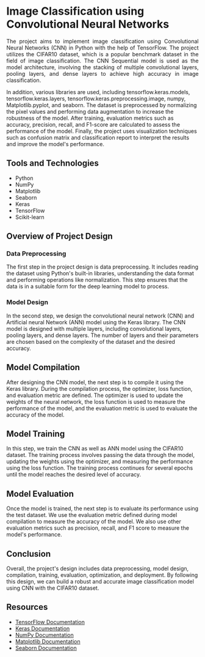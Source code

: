 <h1>Image Classification using Convolutional Neural Networks</h1>
<p style="text-align: justify;">The project aims to implement image classification using Convolutional Neural Networks (CNN) in Python with the help of TensorFlow. The project utilizes the CIFAR10 dataset, which is a popular benchmark dataset in the field of image classification. The CNN Sequential model is used as the model architecture, involving the stacking of multiple convolutional layers, pooling layers, and dense layers to achieve high accuracy in image classification.</p>
<p>In addition, various libraries are used, including tensorflow.keras.models, tensorflow.keras.layers, tensorflow.keras.preprocessing.image, numpy, Matplotlib.pyplot, and seaborn. The dataset is preprocessed by normalizing the pixel values and performing data augmentation to increase the robustness of the model. After training, evaluation metrics such as accuracy, precision, recall, and F1-score are calculated to assess the performance of the model. Finally, the project uses visualization techniques such as confusion matrix and classification report to interpret the results and improve the model's performance.</p>

<h2>Tools and Technologies</h2>
<ul>
  <li>Python</li>
  <li>NumPy</li>
  <li>Matplotlib</li>
  <li>Seaborn</li>
  <li>Keras</li>
  <li>TensorFlow</li>
  <li>Scikit-learn</li>
</ul>

<h2>Overview of Project Design</h2>

<h3>Data Preprocessing</h3>
<p>The first step in the project design is data preprocessing. It includes reading the dataset using Python's built-in libraries, understanding the data format and performing operations like normalization. This step ensures that the data is in a suitable form for the deep learning model to process.</p>

<h3>Model Design</h3>
<p>In the second step, we design the convolutional neural network (CNN) and Artificial neural Network (ANN) model using the Keras library. The CNN model is designed with multiple layers, including convolutional layers, pooling layers, and dense layers. The number of layers and their parameters are chosen based on the complexity of the dataset and the desired accuracy.</p>

<h2>Model Compilation</h2>
<p>After designing the CNN model, the next step is to compile it using the Keras library. During the compilation process, the optimizer, loss function, and evaluation metric are defined. The optimizer is used to update the weights of the neural network, the loss function is used to measure the performance of the model, and the evaluation metric is used to evaluate the accuracy of the model.</p>

<h2>Model Training</h2>
<p>In this step, we train the CNN as well as ANN model using the CIFAR10 dataset. The training process involves passing the data through the model, updating the weights using the optimizer, and measuring the performance using the loss function. The training process continues for several epochs until the model reaches the desired level of accuracy.</p>

<h2>Model Evaluation</h2>
<p>Once the model is trained, the next step is to evaluate its performance using the test dataset. We use the evaluation metric defined during model compilation to measure the accuracy of the model. We also use other evaluation metrics such as precision, recall, and F1 score to measure the model's performance.</p>

<h2>Conclusion</h2>
<p>Overall, the project's design includes data preprocessing, model design, compilation, training, evaluation, optimization, and deployment. By following this design, we can build a robust and accurate image classification model using CNN with the CIFAR10 dataset.</p>

<h2>Resources</h2>
<ul>
  <li><a href="https://www.tensorflow.org/">TensorFlow Documentation</a></li>
  <li><a href="https://keras.io/">Keras Documentation</a></li>
  <li><a href="https://numpy.org/doc/">NumPy Documentation</a></li>
  <li><a href="https://matplotlib.org/stable/contents.html">Matplotlib Documentation</a></li>
  <li><a href="https://seaborn.pydata.org/">Seaborn Documentation</a></li>
</ul>
